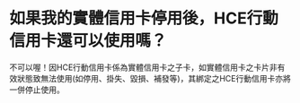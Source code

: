 # 如果我的實體信用卡停用後，HCE行動信用卡還可以使用嗎？

不可以喔！因HCE行動信用卡係為實體信用卡之子卡，如實體信用卡之卡片非有效狀態致無法使用(如停用、掛失、毀損、補發等)，其綁定之HCE行動信用卡亦將一併停止使用。
